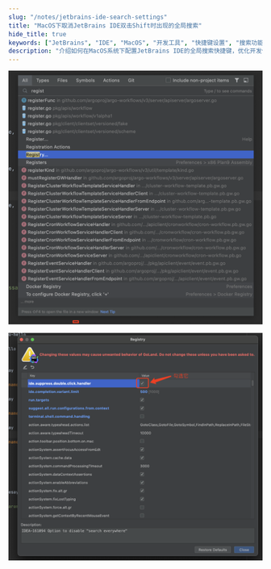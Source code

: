 ```yaml
---
slug: "/notes/jetbrains-ide-search-settings"
title: "MacOS下取消JetBrains IDE双击Shift时出现的全局搜索"
hide_title: true
keywords: ["JetBrains", "IDE", "MacOS", "开发工具", "快捷键设置", "搜索功能"]
description: "介绍如何在MacOS系统下配置JetBrains IDE的全局搜索快捷键，优化开发体验"
---
```


![](/attachments/image2021-7-6_11-19-36.png)

  

![](/attachments/image2021-7-6_11-20-16.png)